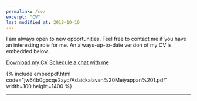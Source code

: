 ```yaml
---
permalink: /cv/
excerpt: "CV"
last_modified_at: 2018-10-10
---
```


I am always open to new opportunities. Feel free to contact me if you have an interesting role for me. An always-up-to-date version of my CV is embedded below.  

<a href="https://www.dropbox.com/s/jw64b0gpcqe2ayq/Adaickalavan%20Meiyappan%201.pdf?dl=1" class="btn btn--info">Download my CV</a>  <a href="https://calendly.com/adai/chat" target="_blank" class="btn btn--info">Schedule a chat with me</a>

{% include embedpdf.html code="jw64b0gpcqe2ayq/Adaickalavan%20Meiyappan%201.pdf" width=100 height=1400 %}

---
